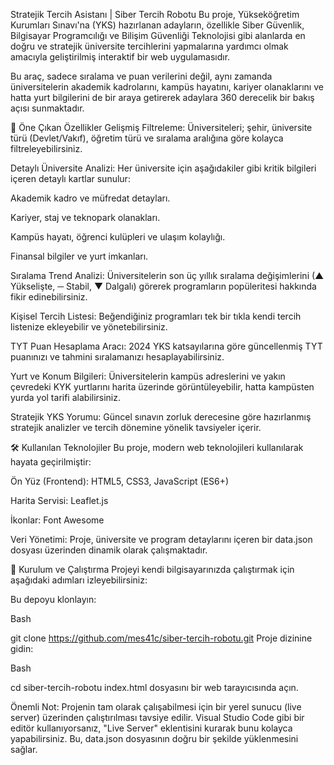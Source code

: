 Stratejik Tercih Asistanı | Siber Tercih Robotu
Bu proje, Yükseköğretim Kurumları Sınavı'na (YKS) hazırlanan adayların, özellikle Siber Güvenlik, Bilgisayar Programcılığı ve Bilişim Güvenliği Teknolojisi gibi alanlarda en doğru ve stratejik üniversite tercihlerini yapmalarına yardımcı olmak amacıyla geliştirilmiş interaktif bir web uygulamasıdır.

Bu araç, sadece sıralama ve puan verilerini değil, aynı zamanda üniversitelerin akademik kadrolarını, kampüs hayatını, kariyer olanaklarını ve hatta yurt bilgilerini de bir araya getirerek adaylara 360 derecelik bir bakış açısı sunmaktadır.

🚀 Öne Çıkan Özellikler
Gelişmiş Filtreleme: Üniversiteleri; şehir, üniversite türü (Devlet/Vakıf), öğretim türü ve sıralama aralığına göre kolayca filtreleyebilirsiniz.

Detaylı Üniversite Analizi: Her üniversite için aşağıdakiler gibi kritik bilgileri içeren detaylı kartlar sunulur:

Akademik kadro ve müfredat detayları.

Kariyer, staj ve teknopark olanakları.

Kampüs hayatı, öğrenci kulüpleri ve ulaşım kolaylığı.

Finansal bilgiler ve yurt imkanları.

Sıralama Trend Analizi: Üniversitelerin son üç yıllık sıralama değişimlerini (▲ Yükselişte, ─ Stabil, ▼ Dalgalı) görerek programların popüleritesi hakkında fikir edinebilirsiniz.

Kişisel Tercih Listesi: Beğendiğiniz programları tek bir tıkla kendi tercih listenize ekleyebilir ve yönetebilirsiniz.

TYT Puan Hesaplama Aracı: 2024 YKS katsayılarına göre güncellenmiş TYT puanınızı ve tahmini sıralamanızı hesaplayabilirsiniz.

Yurt ve Konum Bilgileri: Üniversitelerin kampüs adreslerini ve yakın çevredeki KYK yurtlarını harita üzerinde görüntüleyebilir, hatta kampüsten yurda yol tarifi alabilirsiniz.

Stratejik YKS Yorumu: Güncel sınavın zorluk derecesine göre hazırlanmış stratejik analizler ve tercih dönemine yönelik tavsiyeler içerir.

🛠️ Kullanılan Teknolojiler
Bu proje, modern web teknolojileri kullanılarak hayata geçirilmiştir:

Ön Yüz (Frontend): HTML5, CSS3, JavaScript (ES6+)

Harita Servisi: Leaflet.js

İkonlar: Font Awesome

Veri Yönetimi: Proje, üniversite ve program detaylarını içeren bir data.json dosyası üzerinden dinamik olarak çalışmaktadır.

🔧 Kurulum ve Çalıştırma
Projeyi kendi bilgisayarınızda çalıştırmak için aşağıdaki adımları izleyebilirsiniz:

Bu depoyu klonlayın:

Bash

git clone https://github.com/mes41c/siber-tercih-robotu.git
Proje dizinine gidin:

Bash

cd siber-tercih-robotu
index.html dosyasını bir web tarayıcısında açın.

Önemli Not: Projenin tam olarak çalışabilmesi için bir yerel sunucu (live server) üzerinden çalıştırılması tavsiye edilir. Visual Studio Code gibi bir editör kullanıyorsanız, "Live Server" eklentisini kurarak bunu kolayca yapabilirsiniz. Bu, data.json dosyasının doğru bir şekilde yüklenmesini sağlar.
